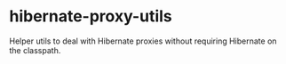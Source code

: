 # hibernate-proxy-utils
Helper utils to deal with Hibernate proxies without requiring Hibernate on the classpath.
